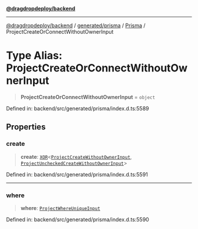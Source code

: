 [**@dragdropdeploy/backend**](../../../../../README.md)

***

[@dragdropdeploy/backend](../../../../../README.md) / [generated/prisma](../../../README.md) / [Prisma](../README.md) / ProjectCreateOrConnectWithoutOwnerInput

# Type Alias: ProjectCreateOrConnectWithoutOwnerInput

> **ProjectCreateOrConnectWithoutOwnerInput** = `object`

Defined in: backend/src/generated/prisma/index.d.ts:5589

## Properties

### create

> **create**: [`XOR`](XOR.md)\<[`ProjectCreateWithoutOwnerInput`](ProjectCreateWithoutOwnerInput.md), [`ProjectUncheckedCreateWithoutOwnerInput`](ProjectUncheckedCreateWithoutOwnerInput.md)\>

Defined in: backend/src/generated/prisma/index.d.ts:5591

***

### where

> **where**: [`ProjectWhereUniqueInput`](ProjectWhereUniqueInput.md)

Defined in: backend/src/generated/prisma/index.d.ts:5590
